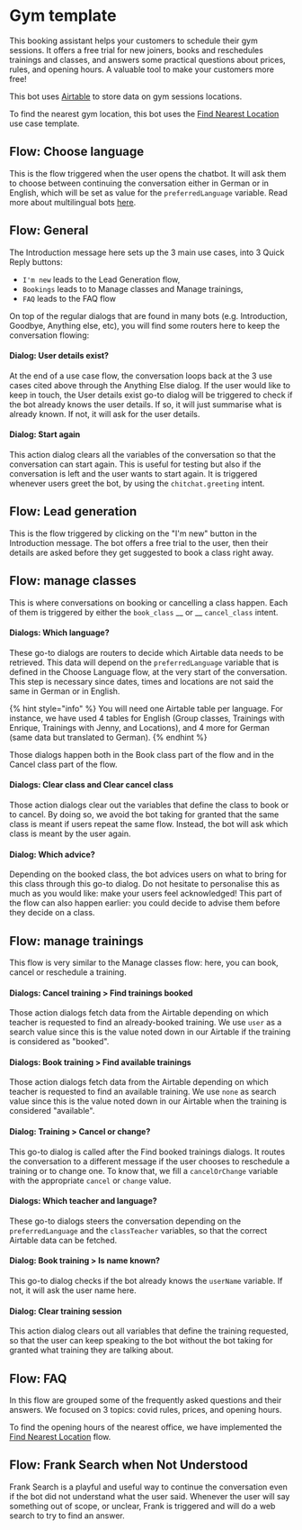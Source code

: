 # Gym template

This booking assistant helps your customers to schedule their gym sessions. It offers a free trial for new joiners, books and reschedules trainings and classes, and answers some practical questions about prices, rules, and opening hours. A valuable tool to make your customers more free!

This bot uses [Airtable](https://docs.chatlayer.ai/integrations/app-integrations/airtable-app-integration) to store data on gym sessions locations.&#x20;

To find the nearest gym location, this bot uses the [Find Nearest Location](https://docs.chatlayer.ai/tips-and-best-practices/bot-templates/use-case-templates/template-find-nearest-location) use case template.

## Flow: Choose language

This is the flow triggered when the user opens the chatbot. It will ask them to choose between continuing the conversation either in German or in English, which will be set as value for the `preferredLanguage` variable. Read more about multilingual bots [here](https://docs.chatlayer.ai/understanding-users/multilanguage-bots).

## Flow: General

The Introduction message here sets up the 3 main use cases, into 3 Quick Reply buttons:&#x20;

* `I'm new` leads to the Lead Generation flow,&#x20;
* `Bookings` leads to to Manage classes and Manage trainings, &#x20;
* `FAQ` leads to the FAQ flow

On top of the regular dialogs that are found in many bots (e.g. Introduction, Goodbye, Anything else, etc), you will find some routers here to keep the conversation flowing:

#### Dialog: User details exist?

At the end of a use case flow, the conversation loops back at the 3 use cases cited above through the Anything Else dialog. If the user would like to keep in touch, the User details exist go-to dialog will be triggered to check if the bot already knows the user details. If so, it will just summarise what is already known. If not, it will ask for the user details.

#### Dialog: Start again

This action dialog clears all the variables of the conversation so that the conversation can start again. This is useful for testing but also if the conversation is left and the user wants to start again. It is triggered whenever users greet the bot, by using the `chitchat.greeting` intent.

## Flow: Lead generation

This is the flow triggered by clicking on the "I'm new" button in the Introduction message. The bot offers a free trial to the user, then their details are asked before they get suggested to book a class right away.&#x20;

## Flow: manage classes

This is where conversations on booking or cancelling a class happen. Each of them is triggered by either the `book_class` __ or __ `cancel_class` intent.

#### Dialogs: Which language?

These go-to dialogs are routers to decide which Airtable data needs to be retrieved. This data will depend on the `preferredLanguage` variable that is defined in the Choose Language flow, at the very start of the conversation. This step is necessary since dates, times and locations are not said the same in German or in English.&#x20;

{% hint style="info" %}
You will need one Airtable table per language. For instance, we have used 4 tables for English (Group classes, Trainings with Enrique, Trainings with Jenny, and Locations), and 4 more for German (same data but translated to German).
{% endhint %}

Those dialogs happen both in the Book class part of the flow and in the Cancel class part of the flow.

#### Dialogs: Clear class and Clear cancel class

Those action dialogs clear out the variables that define the class to book or to cancel. By doing so, we avoid the bot taking for granted that the same class is meant if users repeat the same flow. Instead, the bot will ask which class is meant by the user again.

#### Dialog: Which advice?

Depending on the booked class, the bot advices users on what to bring for this class through this go-to dialog. Do not hesitate to personalise this as much as you would like: make your users feel acknowledged! This part of the flow can also happen earlier: you could decide to advise them before they decide on a class.

## Flow: manage trainings

This flow is very similar to the Manage classes flow: here, you can book, cancel or reschedule a training.

#### Dialogs: Cancel training > Find trainings booked

Those action dialogs fetch data from the Airtable depending on which teacher is requested to find an already-booked training. We use `user` as a search value since this is the value noted down in our Airtable if the training is considered as "booked".

#### Dialogs: Book training > Find available trainings

Those action dialogs fetch data from the Airtable depending on which teacher is requested to find an available training. We use `none` as search value since this is the value noted down in our Airtable when the training is considered "available".

#### Dialog: Training > Cancel or change?

This go-to dialog is called after the Find booked trainings dialogs. It routes the conversation to a different message if the user chooses to reschedule a training or to change one. To know that, we fill a `cancelOrChange` variable with the appropriate `cancel` or `change` value.

#### Dialogs: Which teacher and language?

These go-to dialogs steers the conversation depending on the `preferredLanguage` and the `classTeacher` variables, so that the correct Airtable data can be fetched.

#### Dialog: Book training > Is name known?

This go-to dialog checks if the bot already knows the `userName` variable. If not, it will ask the user name here.

#### Dialog: Clear training session

This action dialog clears out all variables that define the training requested, so that the user can keep speaking to the bot without the bot taking for granted what training they are talking about.

## Flow: FAQ

In this flow are grouped some of the frequently asked questions and their answers. We focused on 3 topics: covid rules, prices, and opening hours.

To find the opening hours of the nearest office, we have implemented the [Find Nearest Location](https://docs.chatlayer.ai/tips-and-best-practices/bot-templates/use-case-templates/template-find-nearest-location) flow.

## Flow: Frank Search when Not Understood

Frank Search is a playful and useful way to continue the conversation even if the bot did not understand what the user said. Whenever the user will say something out of scope, or unclear, Frank is triggered and will do a web search to try to find an answer.&#x20;

